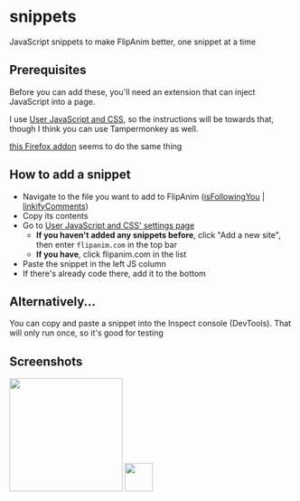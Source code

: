 # snippets
JavaScript snippets to make FlipAnim better, one snippet at a time

## Prerequisites
Before you can add these, you'll need an extension that can inject JavaScript into a page.

I use [User JavaScript and CSS](https://chrome.google.com/webstore/detail/user-javascript-and-css/nbhcbdghjpllgmfilhnhkllmkecfmpld), so the instructions will be towards that, though I think you can use Tampermonkey as well.

[this Firefox addon](https://addons.mozilla.org/en-CA/firefox/addon/javascript/?utm_source=addons.mozilla.org&utm_medium=referral&utm_content=search) seems to do the same thing

## How to add a snippet
- Navigate to the file you want to add to FlipAnim ([isFollowingYou](https://github.com/flipanim-projects/snippets/blob/main/isFollowingYou.js) | [linkifyComments](https://github.com/flipanim-projects/snippets/blob/main/linkifyComments.js))
- Copy its contents
- Go to [User JavaScript and CSS' settings page](chrome-extension://nbhcbdghjpllgmfilhnhkllmkecfmpld/options.html) 
  - **If you haven't added any snippets before**, click "Add a new site", then enter `flipanim.com` in the top bar
  - **If you have**, click flipanim.com in the list
- Paste the snippet in the left JS column
- If there's already code there, add it to the bottom 

## Alternatively...
You can copy and paste a snippet into the Inspect console (DevTools). That will only run once, so it's good for testing

## Screenshots
<img src="https://i.ibb.co/gwnfjmX/image.png" width="200">
<img src="https://i.ibb.co/R0MWc0s/image.png" height="50">
